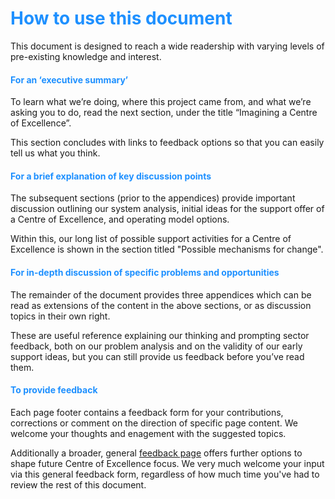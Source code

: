# <span style="color:dodgerblue">How to use this document</span>

This document is designed to reach a wide readership with varying levels of pre-existing knowledge and interest. 



#### <span style="color:dodgerblue">For an ‘executive summary’</span>

To learn what we’re doing, where this project came from, and what we’re asking you to do, read the next section, under the title “Imagining a Centre of Excellence”. 

This section concludes with links to feedback options so that you can easily tell us what you think.

 

#### <span style="color:dodgerblue">For a brief explanation of key discussion points</span>

The subsequent sections (prior to the appendices) provide important discussion outlining our system analysis, initial ideas for the support offer of a Centre of Excellence, and operating model options.

Within this, our long list of possible support activities for a Centre of Excellence is shown in the section titled "Possible mechanisms for change". 

 

#### <span style="color:dodgerblue">For in-depth discussion of specific problems and opportunities</span>

The remainder of the document provides three appendices which can be read as extensions of the content in the above sections, or as discussion topics in their own right. 

These are useful reference explaining our thinking and prompting sector feedback, both on our problem analysis and on the validity of our early support ideas, but you can still provide us feedback before you’ve read them. 

 

#### <span style="color:dodgerblue">To provide feedback </span>


Each page footer contains a feedback form for your contributions, corrections or comment on the direction of specific page content. We welcome your thoughts and enagement with the suggested topics.  

Additionally a broader, general [feedback page](feedback.md) offers further options to shape future Centre of Excellence focus. We very much welcome your input via this general feedback form, regardless of how much time you've had to review the rest of this document.


